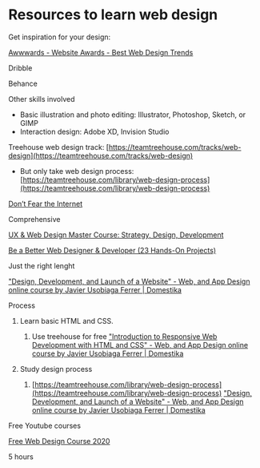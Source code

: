 # Resources to learn web design

Get inspiration for your design:

[Awwwards - Website Awards - Best Web Design Trends](https://www.awwwards.com/)

Dribble

Behance

Other skills involved

- Basic illustration and photo editing: Illustrator, Photoshop, Sketch, or GIMP
- Interaction design: Adobe XD, Invision Studio

Treehouse web design track: [https://teamtreehouse.com/tracks/web-design](https://teamtreehouse.com/tracks/web-design)

- But only take web design process: [https://teamtreehouse.com/library/web-design-process](https://teamtreehouse.com/library/web-design-process)

[Don’t Fear the Internet](http://www.dontfeartheinternet.com/)

Comprehensive

[UX & Web Design Master Course: Strategy, Design, Development](https://www.udemy.com/course/ux-web-design-master-course-strategy-design-development/?ranMID=39197&ranEAID=1lpfN2v4Ay0&ranSiteID=1lpfN2v4Ay0-0G9StrfJDBto9Jc.GcwfbA&LSNPUBID=1lpfN2v4Ay0&utm_source=aff-campaign&utm_medium=udemyads)

[Be a Better Web Designer & Developer (23 Hands-On Projects)](https://www.udemy.com/course/web-developer-course/?ranMID=39197&ranEAID=1lpfN2v4Ay0&ranSiteID=1lpfN2v4Ay0-u7m.gBzX3UJa7YbwfLruzw&LSNPUBID=1lpfN2v4Ay0&utm_source=aff-campaign&utm_medium=udemyads)

Just the right lenght

["Design, Development, and Launch of a Website" - Web, and App Design online course by Javier Usobiaga Ferrer | Domestika](https://www.domestika.org/en/courses/1042-design-development-and-launch-of-a-website?atag=8d4bc2&utm_medium=affiliates&utm_source=jacob_6_8d4bc2)

Process

1. Learn basic HTML and CSS.
   1. Use treehouse for free
["Introduction to Responsive Web Development with HTML and CSS" - Web, and App Design online course by Javier Usobiaga Ferrer | Domestika](https://www.domestika.org/en/courses/74-introduction-to-responsive-web-development-with-html-and-css)

1. Study design process
   1. [https://teamtreehouse.com/library/web-design-process](https://teamtreehouse.com/library/web-design-process)
["Design, Development, and Launch of a Website" - Web, and App Design online course by Javier Usobiaga Ferrer | Domestika](https://www.domestika.org/en/courses/1042-design-development-and-launch-of-a-website?atag=8d4bc2&utm_medium=affiliates&utm_source=jacob_6_8d4bc2)

Free Youtube courses

[Free Web Design Course 2020](https://www.youtube.com/playlist?list=PLXC_gcsKLD6n7p6tHPBxsKjN5hA_quaPI)

5 hours

